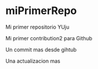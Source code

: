 # miPrimerRepo

Mi primer repositorio YUju

Mi primer contribution2 para Github

Un commit mas desde gihtub

Una actualizacion mas

